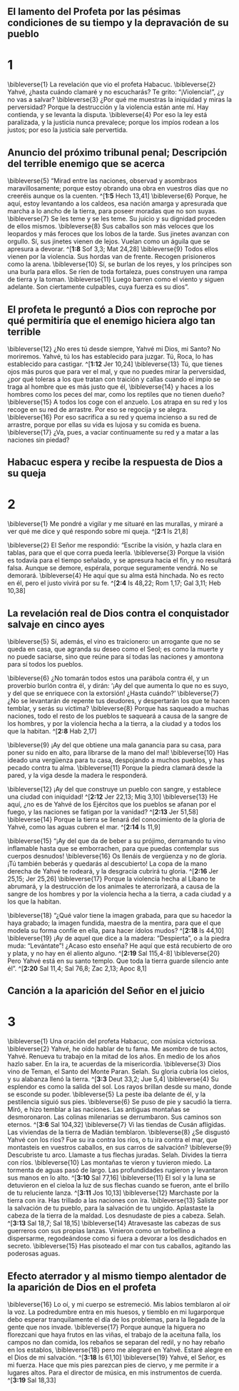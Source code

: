 ## El lamento del Profeta por las pésimas condiciones de su tiempo y la depravación de su pueblo
# 1
\bibleverse{1} La revelación que vio el profeta Habacuc. \bibleverse{2} Yahvé, ¿hasta cuándo clamaré y no escucharás? Te grito: “¡Violencia!”, ¿y no vas a salvar? \bibleverse{3} ¿Por qué me muestras la iniquidad y miras la perversidad? Porque la destrucción y la violencia están ante mí. Hay contienda, y se levanta la disputa. \bibleverse{4} Por eso la ley está paralizada, y la justicia nunca prevalece; porque los impíos rodean a los justos; por eso la justicia sale pervertida.

## Anuncio del próximo tribunal penal; Descripción del terrible enemigo que se acerca
\bibleverse{5} “Mirad entre las naciones, observad y asombraos maravillosamente; porque estoy obrando una obra en vuestros días que no creeréis aunque os la cuenten. ^[**1:5** Hech 13,41] \bibleverse{6} Porque, he aquí, estoy levantando a los caldeos, esa nación amarga y apresurada que marcha a lo ancho de la tierra, para poseer moradas que no son suyas. \bibleverse{7} Se les teme y se les teme. Su juicio y su dignidad proceden de ellos mismos. \bibleverse{8} Sus caballos son más veloces que los leopardos y más feroces que los lobos de la tarde. Sus jinetes avanzan con orgullo. Sí, sus jinetes vienen de lejos. Vuelan como un águila que se apresura a devorar. ^[**1:8** Sof 3,3; Mat 24,28] \bibleverse{9} Todos ellos vienen por la violencia. Sus hordas van de frente. Recogen prisioneros como la arena. \bibleverse{10} Sí, se burlan de los reyes, y los príncipes son una burla para ellos. Se ríen de toda fortaleza, pues construyen una rampa de tierra y la toman. \bibleverse{11} Luego barren como el viento y siguen adelante. Son ciertamente culpables, cuya fuerza es su dios”.

## El profeta le preguntó a Dios con reproche por qué permitiría que el enemigo hiciera algo tan terrible
\bibleverse{12} ¿No eres tú desde siempre, Yahvé mi Dios, mi Santo? No moriremos. Yahvé, tú los has establecido para juzgar. Tú, Roca, lo has establecido para castigar. ^[**1:12** Jer 10,24] \bibleverse{13} Tú, que tienes ojos más puros que para ver el mal, y que no puedes mirar la perversidad, ¿por qué toleras a los que tratan con traición y callas cuando el impío se traga al hombre que es más justo que él, \bibleverse{14} y haces a los hombres como los peces del mar, como los reptiles que no tienen dueño? \bibleverse{15} A todos los coge con el anzuelo. Los atrapa en su red y los recoge en su red de arrastre. Por eso se regocija y se alegra. \bibleverse{16} Por eso sacrifica a su red y quema incienso a su red de arrastre, porque por ellas su vida es lujosa y su comida es buena. \bibleverse{17} ¿Va, pues, a vaciar continuamente su red y a matar a las naciones sin piedad?

## Habacuc espera y recibe la respuesta de Dios a su queja
# 2
\bibleverse{1} Me pondré a vigilar y me situaré en las murallas, y miraré a ver qué me dice y qué respondo sobre mi queja. ^[**2:1** Is 21,8]

\bibleverse{2} El Señor me respondió: “Escribe la visión, y hazla clara en tablas, para que el que corra pueda leerla. \bibleverse{3} Porque la visión es todavía para el tiempo señalado, y se apresura hacia el fin, y no resultará falsa. Aunque se demore, espérala, porque seguramente vendrá. No se demorará. \bibleverse{4} He aquí que su alma está hinchada. No es recto en él, pero el justo vivirá por su fe. ^[**2:4** Is 48,22; Rom 1,17; Gal 3,11; Heb 10,38]

## La revelación real de Dios contra el conquistador salvaje en cinco ayes
\bibleverse{5} Sí, además, el vino es traicionero: un arrogante que no se queda en casa, que agranda su deseo como el Seol; es como la muerte y no puede saciarse, sino que reúne para sí todas las naciones y amontona para sí todos los pueblos.

\bibleverse{6} ¿No tomarán todos estos una parábola contra él, y un proverbio burlón contra él, y dirán: ‘¡Ay del que aumenta lo que no es suyo, y del que se enriquece con la extorsión! ¿Hasta cuándo?’ \bibleverse{7} ¿No se levantarán de repente tus deudores, y despertarán los que te hacen temblar, y serás su víctima? \bibleverse{8} Porque has saqueado a muchas naciones, todo el resto de los pueblos te saqueará a causa de la sangre de los hombres, y por la violencia hecha a la tierra, a la ciudad y a todos los que la habitan. ^[**2:8** Hab 2,17]

\bibleverse{9} ¡Ay del que obtiene una mala ganancia para su casa, para poner su nido en alto, para librarse de la mano del mal! \bibleverse{10} Has ideado una vergüenza para tu casa, despojando a muchos pueblos, y has pecado contra tu alma. \bibleverse{11} Porque la piedra clamará desde la pared, y la viga desde la madera le responderá.

\bibleverse{12} ¡Ay del que construye un pueblo con sangre, y establece una ciudad con iniquidad! ^[**2:12** Jer 22,13; Miq 3,10] \bibleverse{13} He aquí, ¿no es de Yahvé de los Ejércitos que los pueblos se afanan por el fuego, y las naciones se fatigan por la vanidad? ^[**2:13** Jer 51,58] \bibleverse{14} Porque la tierra se llenará del conocimiento de la gloria de Yahvé, como las aguas cubren el mar. ^[**2:14** Is 11,9]

\bibleverse{15} “¡Ay del que da de beber a su prójimo, derramando tu vino inflamable hasta que se emborrachen, para que puedas contemplar sus cuerpos desnudos! \bibleverse{16} Os llenáis de vergüenza y no de gloria. ¡Tú también beberás y quedarás al descubierto! La copa de la mano derecha de Yahvé te rodeará, y la desgracia cubrirá tu gloria. ^[**2:16** Jer 25,15; Jer 25,26] \bibleverse{17} Porque la violencia hecha al Líbano te abrumará, y la destrucción de los animales te aterrorizará, a causa de la sangre de los hombres y por la violencia hecha a la tierra, a cada ciudad y a los que la habitan.

\bibleverse{18} “¿Qué valor tiene la imagen grabada, para que su hacedor la haya grabado; la imagen fundida, maestra de la mentira, para que el que modela su forma confíe en ella, para hacer ídolos mudos? ^[**2:18** Is 44,10] \bibleverse{19} ¡Ay de aquel que dice a la madera: “Despierta”, o a la piedra muda: “Levántate”! ¿Acaso esto enseña? He aquí que está recubierto de oro y plata, y no hay en él aliento alguno. ^[**2:19** Sal 115,4-8] \bibleverse{20} Pero Yahvé está en su santo templo. Que toda la tierra guarde silencio ante él”. ^[**2:20** Sal 11,4; Sal 76,8; Zac 2,13; Apoc 8,1]

## Canción a la aparición del Señor en el juicio
# 3
\bibleverse{1} Una oración del profeta Habacuc, con música victoriosa. \bibleverse{2} Yahvé, he oído hablar de tu fama. Me asombro de tus actos, Yahvé. Renueva tu trabajo en la mitad de los años. En medio de los años hazlo saber. En la ira, te acuerdas de la misericordia. \bibleverse{3} Dios vino de Teman, el Santo del Monte Paran. Selah. Su gloria cubría los cielos, y su alabanza llenó la tierra. ^[**3:3** Deut 33,2; Jue 5,4] \bibleverse{4} Su esplendor es como la salida del sol. Los rayos brillan desde su mano, donde se esconde su poder. \bibleverse{5} La peste iba delante de él, y la pestilencia siguió sus pies. \bibleverse{6} Se puso de pie y sacudió la tierra. Miró, e hizo temblar a las naciones. Las antiguas montañas se desmoronaron. Las colinas milenarias se derrumbaron. Sus caminos son eternos. ^[**3:6** Sal 104,32] \bibleverse{7} Vi las tiendas de Cusán afligidas. Las viviendas de la tierra de Madián temblaron. \bibleverse{8} ¿Se disgustó Yahvé con los ríos? Fue su ira contra los ríos, o tu ira contra el mar, que montasteis en vuestros caballos, en sus carros de salvación? \bibleverse{9} Descubriste tu arco. Llamaste a tus flechas juradas. Selah. Divides la tierra con ríos. \bibleverse{10} Las montañas te vieron y tuvieron miedo. La tormenta de aguas pasó de largo. Las profundidades rugieron y levantaron sus manos en lo alto. ^[**3:10** Sal 77,16] \bibleverse{11} El sol y la luna se detuvieron en el cieloa la luz de sus flechas cuando se fueron, ante el brillo de tu reluciente lanza. ^[**3:11** Jos 10,13] \bibleverse{12} Marchaste por la tierra con ira. Has trillado a las naciones con ira. \bibleverse{13} Saliste por la salvación de tu pueblo, para la salvación de tu ungido. Aplastaste la cabeza de la tierra de la maldad. Los desnudaste de pies a cabeza. Selah. ^[**3:13** Sal 18,7; Sal 18,15] \bibleverse{14} Atravesaste las cabezas de sus guerreros con sus propias lanzas. Vinieron como un torbellino a dispersarme, regodeándose como si fuera a devorar a los desdichados en secreto. \bibleverse{15} Has pisoteado el mar con tus caballos, agitando las poderosas aguas.

## Efecto aterrador y al mismo tiempo alentador de la aparición de Dios en el profeta
\bibleverse{16} Lo oí, y mi cuerpo se estremeció. Mis labios temblaron al oír la voz. La podredumbre entra en mis huesos, y tiemblo en mi lugarporque debo esperar tranquilamente el día de los problemas, para la llegada de la gente que nos invade. \bibleverse{17} Porque aunque la higuera no florezcani que haya frutos en las viñas, el trabajo de la aceituna falla, los campos no dan comida, los rebaños se separan del redil, y no hay rebaño en los establos, \bibleverse{18} pero me alegraré en Yahvé. Estaré alegre en el Dios de mi salvación. ^[**3:18** Is 61,10] \bibleverse{19} Yahvé, el Señor, es mi fuerza. Hace que mis pies parezcan pies de ciervo, y me permite ir a lugares altos. Para el director de música, en mis instrumentos de cuerda. ^[**3:19** Sal 18,33]